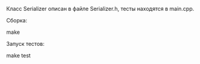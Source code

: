 Класс Serializer описан в файле Serializer.h, тесты находятся в main.cpp. 

Сборка:

make

Запуск тестов:

make test
